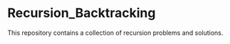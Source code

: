 # Recursion_Backtracking

This repository contains a collection of recursion problems and solutions.
